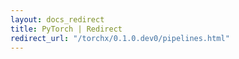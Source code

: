 ```yaml
---
layout: docs_redirect
title: PyTorch | Redirect
redirect_url: "/torchx/0.1.0.dev0/pipelines.html"
---
```

